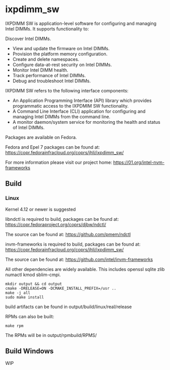 # ixpdimm_sw

IXPDIMM SW is application-level software for configuring and managing Intel DIMMs.
It supports functionality to:

Discover Intel DIMMs.
* View and update the firmware on Intel DIMMs.
* Provision the platform memory configuration.
* Create and delete namespaces.
* Configure data-at-rest security on Intel DIMMs.
* Monitor Intel DIMM health.
* Track performance of Intel DIMMs.
* Debug and troubleshoot Intel DIMMs.

IXPDIMM SW refers to the following interface components:

* An Application Programming Interface (API) library which provides programmatic access to the IXPDMIM SW functionality.
* A Command Line Interface (CLI)  application for configuring and managing Intel DIMMs from the command line.
* A monitor daemon/system service for monitoring the health and status of Intel DIMMs.

Packages are available on Fedora.

Fedora and Epel 7 packages can be found at: https://copr.fedorainfracloud.org/coprs/jhli/ixpdimm_sw/

For more information please visit our project home: https://01.org/intel-nvm-frameworks


## Build

### Linux

Kernel 4.12 or newer is suggested

libndctl is required to build, packages can be found at: https://copr.fedoraproject.org/coprs/djbw/ndctl/

The source can be found at: https://github.com/pmem/ndctl

invm-frameworks is required to build, packages can be found at: https://copr.fedorainfracloud.org/coprs/jhli/ixpdimm_sw/

The source can be found at: https://github.com/intel/invm-frameworks

All other dependencies are widely available.
This includes openssl sqlite zlib numactl kmod sblim-cmpi.

```
mkdir output && cd output
cmake -DRELEASE=ON -DCMAKE_INSTALL_PREFIX=/usr ..
make -j all
sudo make install
```
build artifacts can be found in output/build/linux/real/release

RPMs can also be built:
```
make rpm
```
The RPMs will be in output/rpmbuild/RPMS/

## Build Windows

WIP
